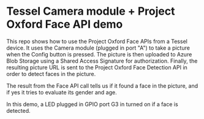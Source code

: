 # Tessel Camera module + Project Oxford Face API demo

This repo shows how to use the Project Oxford Face APIs from a Tessel device. It uses the Camera module (plugged in port "A") to take a picture when the Config button is pressed. The picture is then uploaded to Azure Blob Storage using a Shared Access Signature for authorization. Finally, the resulting picture URL is sent to the Project Oxford Face Detection API in order to detect faces in the picture.

The result from the Face API call tells us if it found a face in the picture, and if yes it tries to evaluate its gender and age.

In this demo, a LED plugged in GPIO port G3 in turned on if a face is detected.
